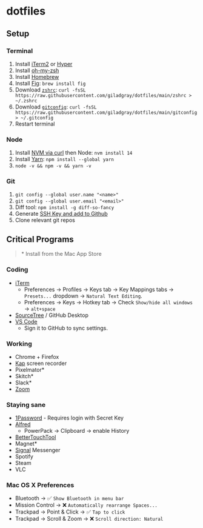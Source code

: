 # dotfiles

## Setup

### Terminal
1. Install [iTerm2](https://iterm2.com/) or [Hyper](https://hyper.is/)
1. Install [oh-my-zsh][oh-my-zsh]
1. Install [Homebrew][brew]
1. Install [Fig][fig]: `brew install fig`
1. Download [`zshrc`](./zshrc):
   `curl -fsSL https://raw.githubusercontent.com/giladgray/dotfiles/main/zshrc > ~/.zshrc`
1. Download [`gitconfig`](./gitconfig):
   `curl -fsSL https://raw.githubusercontent.com/giladgray/dotfiles/main/gitconfig > ~/.gitconfig`
1. Restart terminal
   
### Node
1. Install [NVM via curl][nvm] then Node: `nvm install 14`
1. Install [Yarn][yarn]: `npm install --global yarn`
1. `node -v && npm -v && yarn -v`

### Git
1. `git config --global user.name "<name>"`
1. `git config --global user.email "<email>"`
1. Diff tool: `npm install -g diff-so-fancy`
1. Generate [SSH Key and add to Github](https://docs.github.com/en/authentication/connecting-to-github-with-ssh/generating-a-new-ssh-key-and-adding-it-to-the-ssh-agent)
1. Clone relevant git repos

## Critical Programs

> \* Install from the Mac App Store

### Coding
- [iTerm][iterm]
   - Preferences → Profiles → Keys tab → Key Mappings tabs → `Presets...` dropdown → `Natural Text Editing`.
   - Preferences → Keys → Hotkey tab → Check `Show/hide all windows` → `alt+space`
- [SourceTree][sourcetree] / GitHub Desktop
- [VS Code][vscode]
   - Sign it to GitHub to sync settings.

### Working
- Chrome + Firefox
- [Kap](https://getkap.co/) screen recorder
- Pixelmator*
- Skitch*
- Slack*
- [Zoom](https://zoom.us/download)

### Staying sane
- [1Password](https://my.1password.com/apps) - Requires login with Secret Key
- [Alfred][alfred]
    - PowerPack → Clipboard → enable History
- [BetterTouchTool][btt]
- Magnet*
- [Signal][signal] Messenger
- Spotify
- Steam
- VLC

### Mac OS X Preferences
- Bluetooth → ✅ `Show Bluetooth in menu bar`
- Mission Control → :x: `Automatically rearrange Spaces...`
- Trackpad → Point & Click → ✅ `Tap to click`
- Trackpad → Scroll & Zoom → :x: `Scroll direction: Natural`

[alfred]: http://alfredapp.com
[brew]: https://brew.sh
[btt]: https://folivora.ai
[fig]: https://fig.io/
[iterm]: https://iterm2.com
[node]: https://nodejs.org
[nvm]: https://github.com/nvm-sh/nvm#installing-and-updating
[oh-my-zsh]: https://github.com/robbyrussell/oh-my-zsh#basic-installation
[signal]: https://signal.org/download/
[sourcetree]: https://www.sourcetreeapp.com
[vscode]: https://code.visualstudio.com
[yarn]: https://classic.yarnpkg.com/en/docs/install
